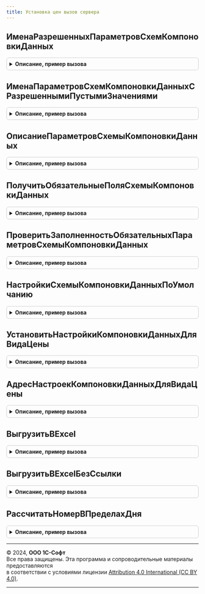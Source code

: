 ```yaml
---
title: Установка цен вызов сервера
---
```



## ИменаРазрешенныхПараметровСхемКомпоновкиДанных
<details style="margin: 1em 0; padding: 0.5em; border: 1px solid #ccc; border-radius: 6px;">

<summary style="font-weight: bold; cursor: pointer;">Описание, пример вызова</summary>

```bsl

// Возвращает параметров, которые можно изменить в настройках схемы компоновки данных.
//
// Возвращаемое значение:
//  Массив - Имена параметров
//
Функция ИменаРазрешенныхПараметровСхемКомпоновкиДанных() Экспорт
```

Пример вызова
```bsl
Результат = УстановкаЦенВызовСервера.ИменаРазрешенныхПараметровСхемКомпоновкиДанных() 
```
</details>

## ИменаПараметровСхемКомпоновкиДанныхСРазрешеннымиПустымиЗначениями
<details style="margin: 1em 0; padding: 0.5em; border: 1px solid #ccc; border-radius: 6px;">

<summary style="font-weight: bold; cursor: pointer;">Описание, пример вызова</summary>

```bsl

// Возвращает параметров, для которых оставлять пустые значение в настройках схемы компоновки данных.
//
// Возвращаемое значение:
//  Массив - Имена параметров
//
Функция ИменаПараметровСхемКомпоновкиДанныхСРазрешеннымиПустымиЗначениями(РазрешенныеИмена = Неопределено) Экспорт
```

Пример вызова
```bsl
Результат = УстановкаЦенВызовСервера.ИменаПараметровСхемКомпоновкиДанныхСРазрешеннымиПустымиЗначениями(РазрешенныеИмена);
```
</details>

## ОписаниеПараметровСхемыКомпоновкиДанных
<details style="margin: 1em 0; padding: 0.5em; border: 1px solid #ccc; border-radius: 6px;">

<summary style="font-weight: bold; cursor: pointer;">Описание, пример вызова</summary>

```bsl

// Проверяет заполненность обязательных параметров схемы компоновки данных
//
// Параметры:
//  ВидЦены - СправочникСсылка.ВидыЦен - Ссылка на вид цены, для которого нужно описание параметров
//  НастройкиКомпоновкиДанных - НастройкиКомпоновкиДанных - Настройки компоновки данных
//  ПараметрыСхемКомпоновкиДанныхВидовЦен - ТаблицаЗначений - Таблица параметров схем компоновки данных видов цен
//
// Возвращаемое значение:
//  Структура - Структура со свойствами:
//   * ОписаниеПараметров - Строка - Описание параметров.
//
Функция ОписаниеПараметровСхемыКомпоновкиДанных(ВидЦены, Экспорт
```

Пример вызова
```bsl
Результат = УстановкаЦенВызовСервера.ОписаниеПараметровСхемыКомпоновкиДанных(ВидЦены, );
```
</details>

## ПолучитьОбязательныеПоляСхемыКомпоновкиДанных
<details style="margin: 1em 0; padding: 0.5em; border: 1px solid #ccc; border-radius: 6px;">

<summary style="font-weight: bold; cursor: pointer;">Описание, пример вызова</summary>

```bsl

// Возвращает имена и типы полей, которые должны обязательно присутствовать
// в СКД, используемой для заполнения цен по данным ИБ.
//
// Возвращаемое значение:
//  Соответствие - В ключах содержатся имена полей, в значениях - типы полей.
//
Функция ПолучитьОбязательныеПоляСхемыКомпоновкиДанных(ИспользуетсяЦенообразование25 = Ложь) Экспорт
```

Пример вызова
```bsl
Результат = УстановкаЦенВызовСервера.ПолучитьОбязательныеПоляСхемыКомпоновкиДанных(ИспользуетсяЦенообразование25);
```
</details>

## ПроверитьЗаполненностьОбязательныхПараметровСхемыКомпоновкиДанных
<details style="margin: 1em 0; padding: 0.5em; border: 1px solid #ccc; border-radius: 6px;">

<summary style="font-weight: bold; cursor: pointer;">Описание, пример вызова</summary>

```bsl

// Проверяет заполненность обязательных параметров схемы компоновки данных
//
// Параметры:
//  ВыбранныеЦены - Массив из СправочникСсылка.ВидыЦен - Массив видов цен, для которых нужно получить адрес настроек компоновки данных
//  АдресХранилищаНастройкиКомпоновкиДанных - Строка, УникальныйИдентификатор - Адрес с настройками компоновки данных для вида цены
//  АдресХранилищаПараметровСхемКомпоновкиПоВидамЦен - Строка, УникальныйИдентификатор - Адрес с настройками параметров
//                                                     настроек компоновки данных для всех видов цен.
//
// Возвращаемое значение:
//  Массив из Структура - Массив описаний найденных ошибок:
//  * ВидЦены - СправочникСсылка.ВидыЦен - Вид цены
//  * Описание - Строка - Описание
//
Функция ПроверитьЗаполненностьОбязательныхПараметровСхемыКомпоновкиДанных(ВыбранныеЦены, Экспорт
```

Пример вызова
```bsl
Результат = УстановкаЦенВызовСервера.ПроверитьЗаполненностьОбязательныхПараметровСхемыКомпоновкиДанных(ВыбранныеЦены, );
```
</details>

## НастройкиСхемыКомпоновкиДанныхПоУмолчанию
<details style="margin: 1em 0; padding: 0.5em; border: 1px solid #ccc; border-radius: 6px;">

<summary style="font-weight: bold; cursor: pointer;">Описание, пример вызова</summary>

```bsl

// Возвращает адрес настроек компоновки данных для вида цены по умолчанию
//
// Параметры:
//  ВидЦены - СправочникСсылка.ВидыЦен - Ссылка на вид цены, для которого нужно получить адрес настроек компоновки данных
//  АдресСхемыКомпоновкиДанных - Строка - Адрес с настройками компоновки данных для всех видов цены формы
//  УникальныйИдентификатор - УникальныйИдентификатор - Уникальный идентификатор формы.
//
// Возвращаемое значение:
//  Строка - Адрес настроек компоновки данных для вида цены.
//
Функция НастройкиСхемыКомпоновкиДанныхПоУмолчанию(ВидЦены, Экспорт
```

Пример вызова
```bsl
Результат = УстановкаЦенВызовСервера.НастройкиСхемыКомпоновкиДанныхПоУмолчанию(ВидЦены, );
```
</details>

## УстановитьНастройкиКомпоновкиДанныхДляВидаЦены
<details style="margin: 1em 0; padding: 0.5em; border: 1px solid #ccc; border-radius: 6px;">

<summary style="font-weight: bold; cursor: pointer;">Описание, пример вызова</summary>

```bsl

// Устанавливает настройки компоновки данных для вида цены
//
// Параметры:
//  ВидЦены - СправочникСсылка.ВидыЦен - Ссылка на вид цены, для которого нужно получить адрес настроек компоновки данных
//  АдресХранилищаНастроекДляВидаЦены - Строка - Адрес с настройками компоновки данных для вида цены
//  АдресХранилищаНастройкиКомпоновкиДанных - Строка - Адрес с настройками компоновки данных для всех видов цен
//  АдресХранилищаПараметровСхемКомпоновкиПоВидамЦен - Строка - Адрес с настройками параметров схем компоновки данных
//
// Возвращаемое значение:
//  Структура - Описание параметров схемы компоновки данных.
//
Функция УстановитьНастройкиКомпоновкиДанныхДляВидаЦены(ВидЦены, Экспорт
```

Пример вызова
```bsl
Результат = УстановкаЦенВызовСервера.УстановитьНастройкиКомпоновкиДанныхДляВидаЦены(ВидЦены, );
```
</details>

## АдресНастроекКомпоновкиДанныхДляВидаЦены
<details style="margin: 1em 0; padding: 0.5em; border: 1px solid #ccc; border-radius: 6px;">

<summary style="font-weight: bold; cursor: pointer;">Описание, пример вызова</summary>

```bsl

// Возвращает адрес настроек компоновки данных для вида цены
//
// Параметры:
//  ВидЦены - СправочникСсылка.ВидыЦен - Ссылка на вид цены, для которого нужно получить адрес настроек компоновки данных
//  АдресХранилищаНастройкиКомпоновкиДанных - Строка - Адрес с настройками компоновки данных для всех видов цены формы
//  УникальныйИдентификатор - УникальныйИдентификатор - Уникальный идентификатор формы
//
// Возвращаемое значение:
//  Строка - адрес настроек компоновки данных для вида цены.
//
Функция АдресНастроекКомпоновкиДанныхДляВидаЦены(ВидЦены, Экспорт
```

Пример вызова
```bsl
Результат = УстановкаЦенВызовСервера.АдресНастроекКомпоновкиДанныхДляВидаЦены(ВидЦены, );
```
</details>

## ВыгрузитьВExcel
<details style="margin: 1em 0; padding: 0.5em; border: 1px solid #ccc; border-radius: 6px;">

<summary style="font-weight: bold; cursor: pointer;">Описание, пример вызова</summary>

```bsl

// Возвращает номер документа в пределах дня
//
// Параметры:
//  МассивДокументов - Массив - документы для выгрузки
//  УникальныйИдентификатор - УникальныйИдентификатор - Уникальный идентификатор формы
//  ПараметрыПечати - Структура - параметры печати, используемые при подготовке документов к выгрузке.
//
// Возвращаемое значение:
//  Массив из Структура - Данные о созданных файлах.
//
Функция ВыгрузитьВExcel(МассивДокументов, УникальныйИдентификатор, ПараметрыПечати) Экспорт
```

Пример вызова
```bsl
Результат = УстановкаЦенВызовСервера.ВыгрузитьВExcel(МассивДокументов, УникальныйИдентификатор, ПараметрыПечати) 
```
</details>

## ВыгрузитьВExcelБезСсылки
<details style="margin: 1em 0; padding: 0.5em; border: 1px solid #ccc; border-radius: 6px;">

<summary style="font-weight: bold; cursor: pointer;">Описание, пример вызова</summary>

```bsl

// Возвращает номер документа в пределах дня
//
// Параметры:
//  Документ - ДокументСсылка - документы для выгрузки
//  УникальныйИдентификатор - УникальныйИдентификатор - Уникальный идентификатор формы
//  ПараметрыПечати - Структура - параметры печати, используемые при подготовке документов к выгрузке.
//
// Возвращаемое значение:
//  Массив из Структура - Данные о созданных файлах.
//
Функция ВыгрузитьВExcelБезСсылки(Документ, УникальныйИдентификатор, ПараметрыПечати) Экспорт
```

Пример вызова
```bsl
Результат = УстановкаЦенВызовСервера.ВыгрузитьВExcelБезСсылки(Документ, УникальныйИдентификатор, ПараметрыПечати) 
```
</details>

## РассчитатьНомерВПределахДня
<details style="margin: 1em 0; padding: 0.5em; border: 1px solid #ccc; border-radius: 6px;">

<summary style="font-weight: bold; cursor: pointer;">Описание, пример вызова</summary>

```bsl

// Возвращает номер документа в пределах дня
//
// Параметры:
//  ДатаДокумента - Дата - Дата, на которую нужно рассчитать номер
//  Ссылка - ДокументСсылка.УстановкаЦенНоменклатуры - Ссылка на документ установки цен
//
// Возвращаемое значение:
//  Число - Номер документа
//
Функция РассчитатьНомерВПределахДня(ДатаДокумента, Ссылка) Экспорт
```

Пример вызова
```bsl
Результат = УстановкаЦенВызовСервера.РассчитатьНомерВПределахДня(ДатаДокумента, Ссылка) 
```
</details>

---

© 2024, **ООО 1С-Софт**  
Все права защищены. Эта программа и сопроводительные материалы предоставляются  
в соответствии с условиями лицензии [Attribution 4.0 International (CC BY 4.0)](https://creativecommons.org/licenses/by/4.0/legalcode).

---
